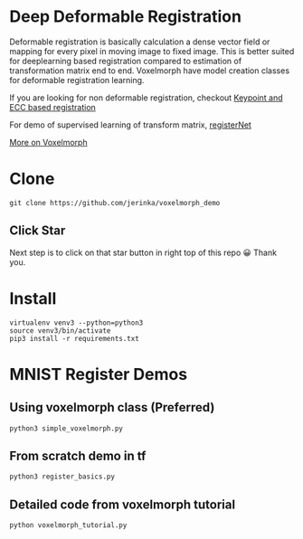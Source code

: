 # Deep Deformable Registration

Deformable registration is basically calculation a dense vector field 
or mapping for every pixel in moving image to fixed image. This is better
suited for deeplearning based registration compared to estimation of 
transformation matrix end to end. Voxelmorph have model creation classes
for deformable registration learning. 

If you are looking for non deformable registration, checkout
[Keypoint and ECC based registration](https://github.com/jerinka/Image_Registration)

For demo of supervised learning of transform matrix,
[registerNet](https://github.com/jerinka/registerNet)

[More on Voxelmorph](https://github.com/learn2reg/tutorials2019/blob/master/slides/Learn2reg_tutorial_unsupervided_AdrianDalca.pdf)


# Clone
```git clone https://github.com/jerinka/voxelmorph_demo```

## Click Star
Next step is to click on that star button in right top of this repo :grinning: Thank you.

# Install
```virtualenv venv3 --python=python3```\
```source venv3/bin/activate```\
```pip3 install -r requirements.txt```

# MNIST Register Demos

## Using voxelmorph class (Preferred)
```python3 simple_voxelmorph.py```

## From scratch demo in tf
```python3 register_basics.py```

## Detailed code from voxelmorph tutorial
```python voxelmorph_tutorial.py```





